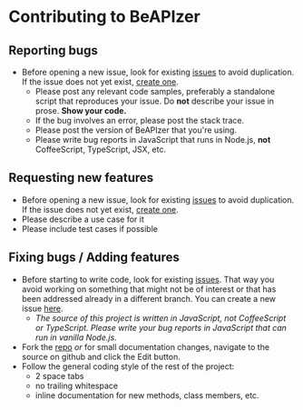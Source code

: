 # Contributing to BeAPIzer


## Reporting bugs

* Before opening a new issue, look for existing [issues](https://github.com/houcemlaw/beapizer/issues) to avoid duplication. If the issue does not yet exist, [create one](https://github.com/houcemlaw/beapizer/issues/new).
  * Please post any relevant code samples, preferably a standalone script that
  reproduces your issue. Do **not** describe your issue in prose. **Show your code.**
  * If the bug involves an error, please post the stack trace.
  * Please post the version of BeAPIzer that you're using.
  * Please write bug reports in JavaScript that runs in Node.js, **not** CoffeeScript, TypeScript, JSX, etc.

## Requesting new features

* Before opening a new issue, look for existing [issues](https://github.com/houcemlaw/beapizer/issues) to avoid duplication. If the issue does not yet exist, [create one](https://github.com/houcemlaw/beapizer/issues/new).
* Please describe a use case for it
* Please include test cases if possible

## Fixing bugs / Adding features

* Before starting to write code, look for existing [issues](https://github.com/houcemlaw/beapizer/issues). That way you avoid working on something that might not be of interest or that has been addressed already in a different branch. You can create a new issue [here](https://github.com/houcemlaw/beapizer/issues/new).
  * *The source of this project is written in JavaScript, not CoffeeScript or TypeScript. Please write your bug reports in JavaScript that can run in vanilla Node.js*.
* Fork the [repo](https://github.com/houcemlaw/beapizer) *or* for small documentation changes, navigate to the source on github and click the Edit button.
* Follow the general coding style of the rest of the project:
  * 2 space tabs
  * no trailing whitespace
  * inline documentation for new methods, class members, etc.
